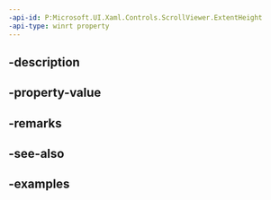 ```yaml
---
-api-id: P:Microsoft.UI.Xaml.Controls.ScrollViewer.ExtentHeight
-api-type: winrt property
---
```


## -description

## -property-value

## -remarks

## -see-also

## -examples

